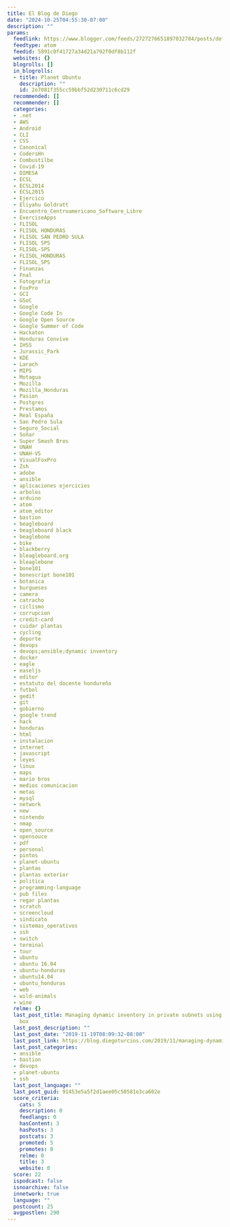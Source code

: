 ```yaml
---
title: El Blog de Diego
date: "2024-10-25T04:55:30-07:00"
description: ""
params:
  feedlink: https://www.blogger.com/feeds/2727276651897032784/posts/default/-/planet-ubuntu
  feedtype: atom
  feedid: 5891c0f41727a34d21a792f0df8b112f
  websites: {}
  blogrolls: []
  in_blogrolls:
  - title: Planet Ubuntu
    description: ""
    id: 2e7081f355cc59bbf52d230711c6cd29
  recommended: []
  recommender: []
  categories:
  - .net
  - AWS
  - Android
  - CLI
  - CSS
  - Canonical
  - CodersHn
  - Combustilbe
  - Covid-19
  - DIMESA
  - ECSL
  - ECSL2014
  - ECSL2015
  - Ejercico
  - Eliyahu Goldratt
  - Encuentro_Centroamericano_Software_Libre
  - ExerciseApps
  - FLISOL
  - FLISOL HONDURAS
  - FLISOL SAN PEDRO SULA
  - FLISOL SPS
  - FLISOL-SPS
  - FLISOL_HONDURAS
  - FLISOL_SPS
  - Finanzas
  - Fnal
  - Fotografia
  - FoxPro
  - GCI
  - GSoC
  - Google
  - Google Code In
  - Google Open Source
  - Google Summer of Code
  - Hackaton
  - Honduras Convive
  - IHSS
  - Jurassic_Park
  - KDE
  - Larach
  - MIPS
  - Motagua
  - Mozilla
  - Mozilla_Honduras
  - Pasion
  - Postgres
  - Prestamos
  - Real España
  - San Pedro Sula
  - Seguro_Social
  - Soñar
  - Super Smash Bros
  - UNAH
  - UNAH-VS
  - VisualFoxPro
  - Zsh
  - adobe
  - ansible
  - aplicaciones ejercicios
  - arboles
  - arduino
  - atom
  - atom_editor
  - bastion
  - beagleboard
  - beagleboard black
  - beaglebone
  - bike
  - blackberry
  - bleagleboard.org
  - bleaglebone
  - bone101
  - bonescript bone101
  - botanica
  - burgueses
  - camera
  - catracho
  - ciclismo
  - corrupcion
  - credit-card
  - cuidar plantas
  - cycling
  - deporte
  - devops
  - devops;ansible;dynamic inventory
  - docker
  - eagle
  - easeljs
  - editor
  - estatuto del docente hondureño
  - futbol
  - gedit
  - git
  - gobierno
  - google trend
  - hack
  - honduras
  - html
  - instalacion
  - internet
  - javascript
  - leyes
  - linux
  - maps
  - mario bros
  - medios comunicacion
  - metas
  - mysql
  - network
  - new
  - nintendo
  - nmap
  - open_source
  - opensouce
  - pdf
  - personal
  - pintos
  - planet-ubuntu
  - plantas
  - plantas exterior
  - politica
  - programming-language
  - pub files
  - regar plantas
  - scratch
  - screencloud
  - sindicato
  - sistemas_operativos
  - ssh
  - switch
  - terminal
  - tour
  - ubuntu
  - ubuntu 16.04
  - ubuntu-honduras
  - ubuntu14.04
  - ubuntu_honduras
  - web
  - wild-animals
  - wine
  relme: {}
  last_post_title: Managing dynamic inventory in private subnets using bastion jump
    box
  last_post_description: ""
  last_post_date: "2019-11-19T08:09:32-08:00"
  last_post_link: https://blog.diegoturcios.com/2019/11/managing-dynamic-inventory-in-private_56.html
  last_post_categories:
  - ansible
  - bastion
  - devops
  - planet-ubuntu
  - ssh
  last_post_language: ""
  last_post_guid: 91453e5a5f2d1aee05c50581e3ca602e
  score_criteria:
    cats: 5
    description: 0
    feedlangs: 0
    hasContent: 3
    hasPosts: 3
    postcats: 3
    promoted: 5
    promotes: 0
    relme: 0
    title: 3
    website: 0
  score: 22
  ispodcast: false
  isnoarchive: false
  innetwork: true
  language: ""
  postcount: 25
  avgpostlen: 290
---
```


